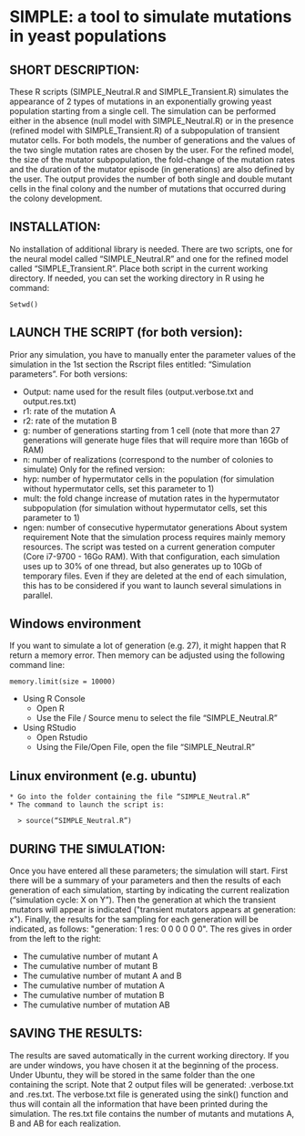 # SIMPLE: a tool to simulate mutations in yeast populations


## SHORT DESCRIPTION:
These R scripts (SIMPLE_Neutral.R and SIMPLE_Transient.R) simulates the appearance of 2 types of mutations in an exponentially growing yeast population starting from a single cell. The simulation can be performed either in the absence (null model with SIMPLE_Neutral.R) or in the presence (refined model with SIMPLE_Transient.R) of a subpopulation of transient mutator cells. For both models, the number of generations and the values of the two single mutation rates are chosen by the user. For the refined model, the size of the mutator subpopulation, the fold-change of the mutation rates and the duration of the mutator episode (in generations) are also defined by the user. The output provides the number of both single and double mutant cells in the final colony and the number of mutations that occurred during the colony development.

## INSTALLATION:
No installation of additional library is needed. There are two scripts, one for the neural model called “SIMPLE_Neutral.R” and one for the refined model called “SIMPLE_Transient.R”. Place both script in the current working directory. If needed, you can set the working directory in R using he command:
```
Setwd()
```

## LAUNCH THE SCRIPT (for both version):
Prior any simulation, you have to manually enter the parameter values of the simulation in the 1st section the Rscript files entitled: “Simulation parameters”. 
For both versions:
* Output: name used for the result files (output.verbose.txt and output.res.txt)
* r1: rate of the mutation A
* r2: rate of the mutation B
* g: number of generations starting from 1 cell (note that more than 27 generations will generate huge files that will require more than 16Gb of RAM)
* n: number of realizations (correspond to the number of colonies to simulate)
Only for the refined version:
* hyp: number of hypermutator cells in the population (for simulation without hypermutator cells, set this parameter to 1)
* mult: the fold change increase of mutation rates in the hypermutator subpopulation (for simulation without hypermutator cells, set this parameter to 1)
* ngen: number of consecutive hypermutator generations 
About system requirement
Note that the simulation process requires mainly memory resources. The script was tested on a current generation computer (Core i7-9700 - 16Go RAM). With that configuration, each simulation uses up to 30% of one thread, but also generates up to 10Gb of temporary files. Even if they are deleted at the end of each simulation, this has to be considered if you want to launch several simulations in parallel.

## Windows environment
If you want to simulate a lot of generation (e.g. 27), it might happen that R return a memory error. Then memory can be adjusted using the following command line:
```
memory.limit(size = 10000)
```

* Using R Console
	* Open R
	* Use the File / Source menu to select the file “SIMPLE_Neutral.R”
* Using RStudio
	* Open Rstudio
	* Using the File/Open File, open the file “SIMPLE_Neutral.R”

## Linux environment (e.g. ubuntu)
	* Go into the folder containing the file “SIMPLE_Neutral.R”
	* The command to launch the script is:
```
  > source(“SIMPLE_Neutral.R”)
```

## DURING THE SIMULATION:
Once you have entered all these parameters; the simulation will start. First there will be a summary of your parameters and then the results of each generation of each simulation, starting by indicating the current realization (“simulation cycle:  X  on  Y”). Then the generation at which the transient mutators will appear is indicated ("transient mutators appears at generation:   x"). Finally, the results for the sampling for each generation will be indicated, as follows: "generation:  1 res:  0   0   0   0   0   0". The res gives in order from the left to the right:
* The cumulative number of mutant A
* The cumulative number of mutant B
* The cumulative number of mutant A and B
* The cumulative number of mutation A
* The cumulative number of mutation B
* The cumulative number of mutation AB

## SAVING THE RESULTS:
The results are saved automatically in the current working directory. If you are under windows, you have chosen it at the beginning of the process. Under Ubuntu, they will be stored in the same folder than the one containing the script. Note that 2 output files will be generated: 
                                            <output>.verbose.txt and <output>.res.txt.
The verbose.txt file is generated using the sink() function and thus will contain all the information that have been printed during the simulation. The res.txt file contains the number of mutants and mutations A, B and AB for each realization. 


